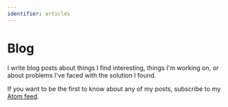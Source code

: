 ```yaml
---
identifier: articles
---
```

# Blog

I write blog posts about things I find interesting, things I'm working on, or about problems I've faced with the solution I found. 

If you want to be the first to know about any of my posts, subscribe to my 
<a href="https://roelofjanelsinga.com/feed" target="_blank" class="link link--underline">Atom feed</a>.
